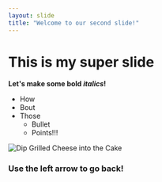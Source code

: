 ```yaml
---
layout: slide
title: "Welcome to our second slide!"
---
```

# This is my super slide
**Let's make some bold *italics*!**
* How
* Bout
* Those
   * Bullet
   * Points!!!


![Dip Grilled Cheese into the Cake](https://media3.giphy.com/media/26n6E0FIhqPmN18MU/giphy.gif)

### Use the left arrow to go back!